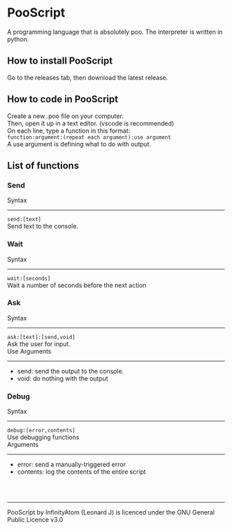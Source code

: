 # PooScript
A programming language that is absolutely poo. The interpreter is written in python.
## How to install PooScript
Go to the releases tab, then download the latest release.
## How to code in PooScript
Create a new .poo file on your computer.<br>
Then, open it up in a text editor. (vscode is recommended)<br>
On each line, type a function in this format:<br>
`function:argument:(repeat each argument):use argument`<br>
A use argument is defining what to do with output.<br>
## List of functions
### Send
Syntax<br><hr>
`send:[text]`<br>
Send text to the console.
### Wait
Syntax<br><hr>
`wait:[seconds]`<br>
Wait a number of seconds before the next action
### Ask
Syntax<br><hr>
`ask:[text]:[send,void]`<br>
Ask the user for input.<br>
Use Arguments<br><hr>
- send: send the output to the console.
- void: do nothing with the output
### Debug
Syntax<br><hr>
`debug:[error,contents]`<br>
Use debugging functions<br>
Arguments<br><hr>
- error: send a manually-triggered error
- contents: log the contents of the entire script
<br>
<br>
<hr>
PooScript by InfinityAtom (Leonard J) is licenced under the GNU General Public Licence v3.0
